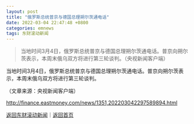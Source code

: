```yaml
---
layout: post
title: "俄罗斯总统普京与德国总理朔尔茨通电话"
date: 2022-03-04 22:47:48 +0800
categories: emnews
tags: 东财滚动新闻
---
```

> 当地时间3月4日，俄罗斯总统普京与德国总理朔尔茨通电话。普京向朔尔茨表示，本周末俄乌双方将进行第三轮谈判。（央视新闻客户端）

<p>当地时间3月4日，俄罗斯总统普京与德国总理朔尔茨通电话。普京向朔尔茨表示，本周末俄乌双方将进行第三轮谈判。</p><p class="em_media">（文章来源：央视新闻客户端）</p>

<http://finance.eastmoney.com/news/1351,202203042297589894.html>

[返回东财滚动新闻](//finews.withounder.com/emnews/)｜[返回首页](//finews.withounder.com/)